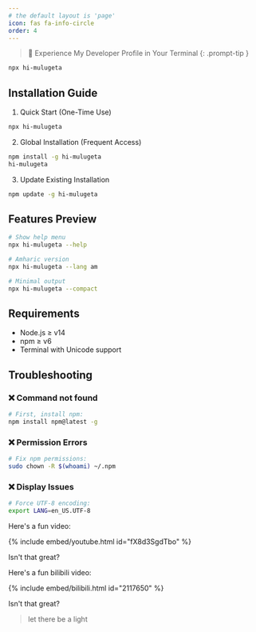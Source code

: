 ```yaml
---
# the default layout is 'page'
icon: fas fa-info-circle
order: 4
---
```


> 🌟 Experience My Developer Profile in Your Terminal
{: .prompt-tip }


```bash
npx hi-mulugeta
```
## Installation Guide
1. Quick Start (One-Time Use)

```bash
npx hi-mulugeta
```

2. Global Installation (Frequent Access)

```bash
npm install -g hi-mulugeta
hi-mulugeta
```
3. Update Existing Installation

```bash
npm update -g hi-mulugeta
```

## Features Preview

```bash
# Show help menu
npx hi-mulugeta --help

# Amharic version
npx hi-mulugeta --lang am

# Minimal output
npx hi-mulugeta --compact
```

## Requirements

- Node.js ≥ v14
- npm ≥ v6
- Terminal with Unicode support

## Troubleshooting

### ❌ Command not found

```bash
# First, install npm:
npm install npm@latest -g
```

### ❌ Permission Errors

```bash
# Fix npm permissions:
sudo chown -R $(whoami) ~/.npm
```

### ❌ Display Issues

```bash
# Force UTF-8 encoding:
export LANG=en_US.UTF-8
```

Here's a fun video:

{% include embed/youtube.html id="fX8d3SgdTbo" %}

Isn't that great?




Here's a fun bilibili video:

{% include embed/bilibili.html id="2117650" %}

Isn't that great?


> let there be a light

